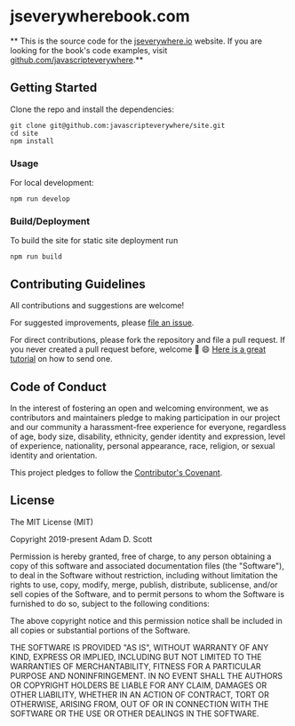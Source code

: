 # jseverywherebook.com

** This is the source code for the [jseverywhere.io](https://www.jseverywhere.io) website. If you are looking for the book's code examples, visit [github.com/javascripteverywhere](https://github.com/javascripteverywhere).**


## Getting Started

Clone the repo and install the dependencies:

```
git clone git@github.com:javascripteverywhere/site.git
cd site
npm install
```

### Usage

For local development:

```
npm run develop
```

### Build/Deployment

To build the site for static site deployment run

```
npm run build
```

## Contributing Guidelines

All contributions and suggestions are welcome!

For suggested improvements, please [file an issue](https://github.com/ascott1/readme-template/issues).

For direct contributions, please fork the repository and file a pull request. If you never created a pull request before, welcome 🎉 😄 [Here is a great tutorial](https://egghead.io/series/how-to-contribute-to-an-open-source-project-on-github) on how to send one.

## Code of Conduct

In the interest of fostering an open and welcoming environment, we as contributors and maintainers pledge to making participation in our project and our community a harassment-free experience for everyone, regardless of age, body size, disability, ethnicity, gender identity and expression, level of experience, nationality, personal appearance, race, religion, or sexual identity and orientation.

This project pledges to follow the [Contributor's Covenant](http://contributor-covenant.org/version/1/4/).


## License

The MIT License (MIT)

Copyright 2019-present Adam D. Scott

Permission is hereby granted, free of charge, to any person obtaining a copy of this software and associated documentation files (the "Software"), to deal in the Software without restriction, including without limitation the rights to use, copy, modify, merge, publish, distribute, sublicense, and/or sell copies of the Software, and to permit persons to whom the Software is furnished to do so, subject to the following conditions:

The above copyright notice and this permission notice shall be included in all copies or substantial portions of the Software.

THE SOFTWARE IS PROVIDED "AS IS", WITHOUT WARRANTY OF ANY KIND, EXPRESS OR IMPLIED, INCLUDING BUT NOT LIMITED TO THE WARRANTIES OF MERCHANTABILITY, FITNESS FOR A PARTICULAR PURPOSE AND NONINFRINGEMENT. IN NO EVENT SHALL THE AUTHORS OR COPYRIGHT HOLDERS BE LIABLE FOR ANY CLAIM, DAMAGES OR OTHER LIABILITY, WHETHER IN AN ACTION OF CONTRACT, TORT OR OTHERWISE, ARISING FROM, OUT OF OR IN CONNECTION WITH THE SOFTWARE OR THE USE OR OTHER DEALINGS IN THE SOFTWARE.